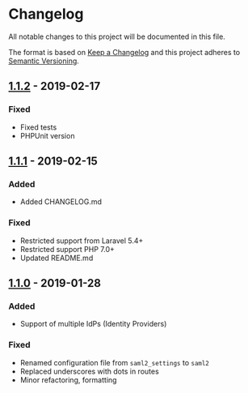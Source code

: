 # Changelog

All notable changes to this project will be documented in this file.

The format is based on [Keep a Changelog](http://keepachangelog.com/en/1.0.0/)
and this project adheres to [Semantic Versioning](http://semver.org/spec/v2.0.0.html).

## [1.1.2] - 2019-02-17

### Fixed
- Fixed tests
- PHPUnit version

## [1.1.1] - 2019-02-15

### Added
- Added CHANGELOG.md

### Fixed
- Restricted support from Laravel 5.4+
- Restricted support PHP 7.0+
- Updated README.md

## [1.1.0] - 2019-01-28

### Added
- Support of multiple IdPs (Identity Providers)

### Fixed
- Renamed configuration file from `saml2_settings` to `saml2`
- Replaced underscores with dots in routes
- Minor refactoring, formatting

[Unreleased]: https://github.com/24Slides/laravel-saml2/compare/v1.1.1...HEAD
[1.1.2]: https://github.com/24Slides/laravel-saml2/compare/v1.1.1...v1.1.2
[1.1.1]: https://github.com/24Slides/laravel-saml2/compare/v1.1.0...v1.1.1
[1.1.0]: https://github.com/24Slides/laravel-saml2/compare/1.0.0...v1.1.0